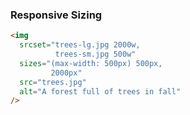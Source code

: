 ### Responsive Sizing

```html
<img
  srcset="trees-lg.jpg 2000w,
          trees-sm.jpg 500w"
  sizes="(max-width: 500px) 500px,
         2000px"
  src="trees.jpg"
  alt="A forest full of trees in fall"
/>
```
